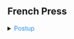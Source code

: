 ## French Press

<details>
<summary><span style="color:#1E90FF;">Postup</span></summary>

### Předehřívání a mletí kávy

1. Předehřejte French Press. (Začněte tím, že vaši French Press předehřejete horkou vodou.)
2. Namelte své kávové zrna.

   > [!NOTE]
   > Pro French Press by měla být káva mletá na hrubo.

3. Přidejte namletou kávu do vašeho French Press.
4. Naplňte rychlovarnou konvici vodou a zapněte ji.
5. Jakmile voda začne bublat, vypněte konvici a nechte vodu odstát asi 1 minutu.

   > [!TIP]
   > Tím se teplota vody sníží na ideální rozmezí 94-96°C.

### Louhování a servírování

1. Pomalu následně přidejte ohřátou vodu do nádoby pro "French Press" s kávou.
2. Po přidání vody promíchejte směs lžící nebo speciálním nástrojem.
3. Nastavte si časovač na 4 minuty a nechte kávu louhovat.
4. Po uplynutí 4 minut stiskněte píst French Press dolů.
5. Ihned po stisknutí pístu nalijte kávu do šálku.

   > [!WARNING]
   > Pokud kávu necháte v French Press, může se stát příliš silnou.

</details>